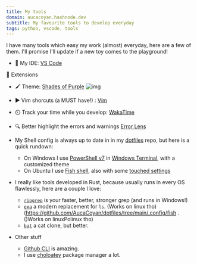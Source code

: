 ```yaml
---
title: My tools
domain: aucacoyan.hashnode.dev
subtitle: My favourite tools to develop everyday
tags: python, vscode, tools
---
```


I have many tools which easy my work (almost) everyday, here are a few of them.
I'll promise I'll update if a new toy comes to the playground!

- 🧰 My IDE: [VS Code](https://code.visualstudio.com/)

📓 Extensions

- 🖌️ Theme: [Shades of Purple](https://marketplace.visualstudio.com/items?itemName=ahmadawais.shades-of-purple)
  ![img](https://cdn.hashnode.com/res/hashnode/image/upload/v1657642760203/rGiW18dDd.png?auto=compress)
- ▶️ Vim shorcuts (a MUST have!) : [Vim](https://marketplace.visualstudio.com/publishers/vscodevim)
- ⏲️ Track your time while you develop: [WakaTime](https://marketplace.visualstudio.com/items?itemName=WakaTime.vscode-wakatime)
- 🔍 Better highlight the errors and warnings [Error Lens](https://marketplace.visualstudio.com/items?itemName=usernamehw.errorlens)

- My Shell config is always up to date in in my [dotfiles](https://github.com/AucaCoyan/dotfiles) repo, but here is a quick rundown:

  - On Windows I use [PowerShell v7](https://stackoverflow.com/a/73378788/8552476) in [Windows Terminal](https://apps.microsoft.com/store/detail/windows-terminal/9N0DX20HK701), with a customized theme
  - On Ubuntu I use [Fish shell](https://fishshell.com/), also with some [touched settings](https://github.com/AucaCoyan/dotfiles/tree/main/.config/fish)

- I really like tools developed in Rust, because usually runs in every OS flawlessly, here are a couple I love:

  - [`ripgrep`](https://github.com/BurntSushi/ripgrep) is your faster, better, stronger grep (and runs in Windows!)
  - [`exa`](https://github.com/ogham/exa) a modern replacement for `ls`. (Works on linux tho)(https://github.com/AucaCoyan/dotfiles/tree/main/.config/fish . ()Works on linuxPolinux tho)
  - [`bat`](https://github.com/sharkdp/bat) a cat clone, but better.

- Other stuff
  - [Github CLI](https://github.com/cli/cli) is amazing.
  - I use [choloatey](https://chocolatey.org/) package manager a lot.
